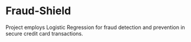 # Fraud-Shield
Project employs Logistic Regression for fraud detection and prevention in secure credit card transactions.

